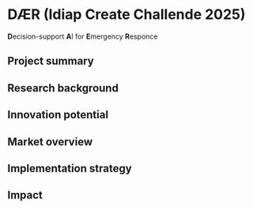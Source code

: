 # DÆR (Idiap Create Challende 2025)
**D**ecision-support **A**I for **E**mergency **R**esponce 

## Project summary



## Research background



## Innovation potential



## Market overview



## Implementation strategy



## Impact
